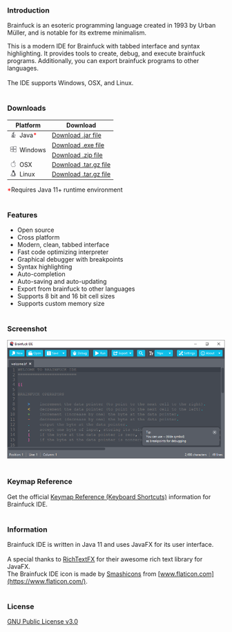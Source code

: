 
### Introduction

Brainfuck is an esoteric programming language created in 1993 by Urban Müller, and is notable for its extreme minimalism.

This is a modern IDE for Brainfuck with tabbed interface and syntax highlighting.
It provides tools to create, debug, and execute brainfuck programs.
Additionally, you can export brainfuck programs to other languages.<br>
<br>
The IDE supports Windows, OSX, and Linux.
<br><br>

### Downloads

Platform | Download
-------- | --------
<img src="images/java.svg" width="14px">&nbsp; Java<span style="color: red;">*</span> | [Download .jar file](https://github.com/prat-man/Brainfuck-IDE/releases/download/1.0/brainfuck-ide-1.0.jar)
<img src="images/windows.svg" width="14px">&nbsp; Windows | [Download .exe file](https://github.com/prat-man/Brainfuck-IDE/releases/download/1.0/Brainfuck_IDE_1.0_Setup.exe)<br><span style="margin-bottom: 6px; display: block;"></span>[Download .zip file](https://github.com/prat-man/Brainfuck-IDE/releases/download/1.0/Brainfuck_IDE_1.0_Windows.zip)
<img src="images/apple.svg" width="14px">&nbsp; OSX | [Download .tar.gz file](https://github.com/prat-man/Brainfuck-IDE/releases/download/1.0/Brainfuck_IDE_1.0_OSX.tar.gz)
<img src="images/linux.svg" width="14px">&nbsp; Linux | [Download .tar.gz file](https://github.com/prat-man/Brainfuck-IDE/releases/download/1.0/Brainfuck_IDE_1.0_Linux.tar.gz)

<span style="color: red;">*</span>Requires Java 11+ runtime environment
<br><br>

### Features
* Open source
* Cross platform
* Modern, clean, tabbed interface
* Fast code optimizing interpreter
* Graphical debugger with breakpoints
* Syntax highlighting
* Auto-completion
* Auto-saving and auto-updating
* Export from brainfuck to other languages
* Supports 8 bit and 16 bit cell sizes
* Supports custom memory size
<br><br>

### Screenshot
![Brainfuck IDE screeshot](/images/screenshot.png)
<br><br>

### Keymap Reference
Get the official [Keymap Reference (Keyboard Shortcuts)](https://raw.githubusercontent.com/prat-man/Brainfuck-IDE/master/res/keymap/Brainfuck_IDE_Keymap_Reference.pdf) information for Brainfuck IDE.
<br><br>

### Information

Brainfuck IDE is written in Java 11 and uses JavaFX for its user interface.<br>
<br>
A special thanks to [RichTextFX](https://github.com/FXMisc/RichTextFX) for their awesome rich text library for JavaFX.<br>
The Brainfuck IDE icon is made by [Smashicons](https://www.flaticon.com/authors/smashicons) from [www.flaticon.com](https://www.flaticon.com/).
<br><br>

### License

[GNU Public License v3.0](https://github.com/prat-man/Brainfuck-IDE/blob/master/LICENSE)
<br><br>
